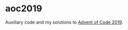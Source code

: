 # aoc2019

Auxiliary code and my solutions to [Advent of Code 2019](https://adventofcode.com/2019/).